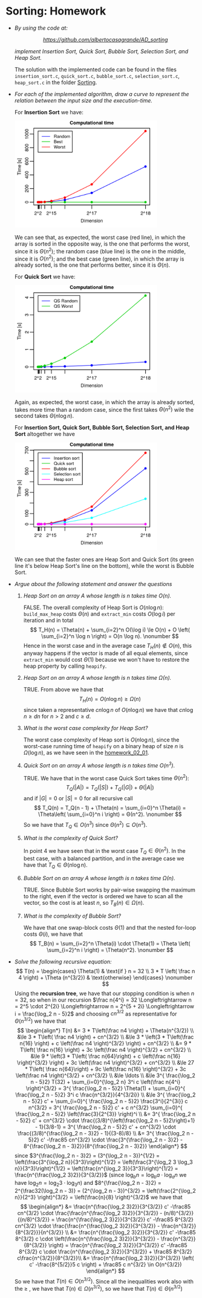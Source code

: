 # Sorting: Homework



- *By using the code at:*

  <p align=center><i><a href="https://github.com/albertocasagrande/AD_sorting">https://github.com/albertocasagrande/AD_sorting</a></i></p>

  *implement Insertion Sort, Quick Sort, Bubble Sort, Selection Sort, and Heap Sort.*

  The solution with the implemented code can be found in the files `insertion_sort.c`, `quick_sort.c`, `bubble_sort.c`, `selection_sort.c`, `heap_sort.c` in the folder [Sorting](../Sorting).

- *For each of the implemented algorithm, draw a curve to represent the relation between the input size and the execution-time.*

  For **Insertion Sort** we have:

  <img src="figs/insertion_sort.png" alt="insertion_sort" style="zoom:40%;" />

  We can see that, as expected, the worst case (red line), in which the array is sorted in the opposite way, is the one that performs the worst, since it is $\Theta(n^2)$; the random case (blue line) is the one in the middle, since it is $O(n^2)$; and the best case (green line), in which the array is already sorted, is the one that performs better, since it is $\Theta(n)$.

  For **Quick Sort** we have:

  <img src="figs/quick_sort.png" alt="quick_sort" style="zoom:40%;" />

  Again, as expected, the worst case, in which the array is already sorted, takes more time than a random case, since the first takes $\Theta(n^2)$ wile the second takes $\Theta(n \log n)$.

  For **Insertion Sort, Quick Sort, Bubble Sort, Selection Sort, and Heap Sort** altogether we have

  <img src="figs/all.png" alt="all" style="zoom:40%;" />

  We can see that the faster ones are Heap Sort and Quick Sort (its green line it's below Heap Sort's line on the bottom), while the worst is Bubble Sort.

- *Argue about the following statement and answer the questions*

  1. *Heap Sort on an array $A$ whose length is $n$ takes time $O(n)$.*

     FALSE. The overall complexity of Heap Sort is $O(n \log n)$: `build_max_heap` costs $\Theta(n)$ and `extract_min`  costs $O(\log i)$ per iteration and in total
     $$
     T_H(n) = \Theta(n) + \sum_{i=2}^n O(\log i) \le O(n) + O \left( \sum_{i=2}^n \log n \right) = O(n \log n).
     \nonumber
     $$
     Hence in the worst case and in the average case $T_H(n) \not\in O(n)$, this anyway happens if the vector is made of all equal elements, since `extract_min` would cost $\Theta(1)$ because we won't have to restore the heap property by calling `heapify`.

  2. *Heap Sort on an array $A$ whose length is $n$ takes time $\Omega(n)$.*

     TRUE. From above we have that
     $$
     T_H(n) = O(n \log n) \ge \Omega(n)
     \nonumber
     $$
     since taken a representative $c n \log n$ of $O(n \log n)$ we have that $c n \log n \ge d n$ for $n > 2$ and $c \ge d$.

  3. *What is the worst case complexity for Heap Sort?*

     The worst case complexity of Heap sort is $O(n \log n)$, since the worst-case running time of `heapify` on a binary heap of size $n$ is $\Omega(\log n)$, as we have seen in the [homework_02_01](homework_02_01_SOLVED.pdf).

  4. *Quick Sort on an array $A$ whose length is $n$ takes time $O(n^3)$.*

     TRUE. We have that in the worst case Quick Sort takes time $\Theta(n^2)$:
     $$
     T_Q(|A|) = T_Q(|S|) + T_Q(|G|) + \Theta(|A|)
     \nonumber
     $$
     and if $|G|=0$ or $|S|=0$ for all recursive call
     $$
     T_Q(n) = T_Q(n - 1) + \Theta(n) = \sum_{i=0}^n \Theta(i) =
     \Theta\left( \sum_{i=0}^n i \right) = Θ(n^2).
     \nonumber
     $$
     So we have that $T_Q \in O(n^3)$ since $\Theta(n^2) \subseteq O(n^3)$.

  5. *What is the complexity of Quick Sort?*

     In point 4 we have seen that in the worst case $T_Q \in \Theta(n^2)$. In the best case, with a balanced partition, and in the average case we have that $T_Q \in \Theta(n \log n)$.

  6. *Bubble Sort on an array $A$ whose length is $n$ takes time $\Omega(n)$.*

     TRUE. Since Bubble Sort works by pair-wise swapping the maximum to the right, even if the vector is ordered we have to scan all the vector, so the cost is at least $n$, so $T_B(n) \in \Omega(n)$.

  7. *What is the complexity of Bubble Sort?*

     We have that one swap-block costs $\Theta(1)$ and that the nested for-loop costs $\Theta(i)$, we have that
     $$
     T_B(n) = \sum_{i=2}^n \Theta(i) \cdot \Theta(1) = \Theta \left( \sum_{i=2}^n i \right) = \Theta(n^2).
     \nonumber
     $$

- *Solve the following recursive equation:*
  $$
  T(n) = \begin{cases}
  \Theta(1) & \text{if } n = 32 \\
  3 * T \left( \frac n 4 \right) + \Theta (n^{3/2}) & \text{otherwise}
  \end{cases}
  \nonumber
  $$
  Using the **recursion tree**, we have that our stopping condition is when $n = 32$, so when in our recursion $\frac n{4^i} = 32 \Longleftrightarrow n = 2^5 \cdot 2^{2i} \Longleftrightarrow n = 2^{5 + 2i} \Longleftrightarrow i = \frac{\log_2 n - 5}2$ and choosing $cn^{3/2}$ as representative for $\Theta(n^{3/2})$ we have that
  $$
  \begin{align*}
  T(n) &= 3 * T\left(\frac n4 \right) + \Theta(n^{3/2}) \\
  &\le 3 * T\left( \frac n4 \right) + cn^{3/2} \\
  &\le 3 * \left(3 * T\left(\frac n{16} \right) + c \left(\frac n4 \right)^{3/2} \right) + cn^{3/2} \\
  &= 9 * T\left( \frac n{16} \right) + 3c \left(\frac n4 \right)^{3/2} + cn^{3/2} \\
  &\le 9 * \left(3 * T\left( \frac n{64}\right) + c \left(\frac n{16} \right)^{3/2} \right) + 3c \left(\frac n4 \right)^{3/2} + cn^{3/2} \\
  &\le 27 * T\left( \frac n{64}\right) + 9c \left(\frac n{16} \right)^{3/2} + 3c \left(\frac n4 \right)^{3/2} + cn^{3/2} \\
  &\le \ldots \\
  &\le 3^{ \frac{\log_2 n - 5}2} T(32) + \sum_{i=0}^{\log_2 n} 3^i c \left(\frac n{4^i} \right)^{3/2}
  = 3^{ \frac{\log_2 n - 5}2} \Theta(1) + \sum_{i=0}^{ \frac{\log_2 n - 5}2} 3^i c \frac{n^{3/2}}{4^{3/2i}} \\
  &\le 3^{ \frac{\log_2 n - 5}2} c' + \sum_{i=0}^{ \frac{\log_2 n - 5}2} \frac{3^i}{2^{3i}} c n^{3/2}
  = 3^{ \frac{\log_2 n - 5}2} c' + c n^{3/2} \sum_{i=0}^{ \frac{\log_2 n - 5}2} \left(\frac{3}{2^{3}} \right)^i \\
  &= 3^{ \frac{\log_2 n - 5}2} c' + cn^{3/2} \cdot \frac{(3/8)^{\left(\frac{\log_2 n - 5}2\right)+1} - 1}{3/8-1}
  = 3^{ \frac{\log_2 n - 5}2} c' + cn^{3/2} \cdot \frac{(3/8)^{\frac{\log_2 n - 3}2} - 1}{(3-8)/8} \\
  &= 3^{ \frac{\log_2 n - 5}2} c' -\frac85 cn^{3/2} \cdot \frac{3^{\frac{\log_2 n - 3}2} - 8^{\frac{\log_2 n - 3}2}}{8^{\frac{\log_2 n - 3}2}}
  \end{align*}
  $$
  since $3^{\frac{\log_2 n - 3}2} = (3^{\log_2 n - 3})^{1/2} = \left(\frac{3^{\log_2 n}}{3^3}\right)^{1/2} = \left(\frac{3^{\log_2 3 \log_3 n}}{3^3}\right)^{1/2} = \left(\frac{n^{\log_2 3}}{3^3}\right)^{1/2} = \frac{n^{\frac{\log_2 3}2}}{3^{3/2}}$ (since $\log_b n = \log_b a \cdot \log_a n$ we have $\log_2 n = \log_2 3 \cdot \log_3 n$) and $8^{\frac{\log_2 n - 3}2} = 2^{\frac32(\log_2 n - 3)} = (2^{\log_2 n - 3})^{3/2} = \left(\frac{2^{\log_2 n}}{2^3} \right)^{3/2} = \left(\frac{n}{8} \right)^{3/2}$ we have that
  $$
  \begin{align*}
  &= \frac{n^{\frac{\log_2 3}2}}{3^{3/2}} c' -\frac85 cn^{3/2} \cdot \frac{\frac{n^{\frac{\log_2 3}2}}{3^{3/2}} - (n/8)^{3/2}}{(n/8)^{3/2}} 
  = \frac{n^{\frac{\log_2 3}2}}{3^{3/2}} c' -\frac85 8^{3/2} cn^{3/2} \cdot \frac{\frac{n^{\frac{\log_2 3}2}}{3^{3/2}} - \frac{n^{3/2}}{8^{3/2}}}{n^{3/2}} \\
  &= \frac{n^{\frac{\log_2 3}2}}{3^{3/2}} c' -\frac85 8^{3/2} c \cdot \left(\frac{n^{\frac{\log_2 3}2}}{3^{3/2}} - \frac{n^{3/2}}{8^{3/2}} \right)
  = \frac{n^{\frac{\log_2 3}2}}{3^{3/2}} c' -\frac85 8^{3/2} c \cdot \frac{n^{\frac{\log_2 3}2}}{3^{3/2}} + \frac85 8^{3/2} c\frac{n^{3/2}}{8^{3/2}}\\
  &= \frac{n^{\frac{\log_2 3}2}}{3^{3/2}} \left( c' -\frac{8^{5/2}}5 c \right) + \frac85 c n^{3/2}
  \in O(n^{3/2})
  \end{align*}
  $$
  So we have that $T(n) \in O(n^{3/2})$. Since all the inequalities work also with the $\ge$ , we have that $T(n) \in \Omega(n^{3/2})$, so we have that $T(n) \in \Theta(n^{3/2})$

